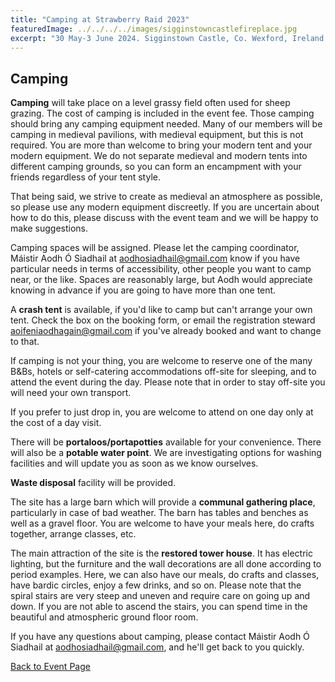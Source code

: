 ```yaml
---
title: "Camping at Strawberry Raid 2023"
featuredImage: ../../../../images/sigginstowncastlefireplace.jpg
excerpt: "30 May-3 June 2024. Sigginstown Castle, Co. Wexford, Ireland."
---
```


## Camping

**Camping** will take place on a level grassy field often used for sheep grazing. The cost of camping is included in the event fee. Those camping should bring any camping equipment needed. Many of our members will be camping in medieval pavilions, with medieval equipment, but this is not required. You are more than welcome to bring your modern tent and your modern equipment. We do not separate medieval and modern tents into different camping grounds, so you can form an encampment with your friends regardless of your tent style.

That being said, we strive to create as medieval an atmosphere as possible, so please use any modern equipment discreetly. If you are uncertain about how to do this, please discuss with the event team and we will be happy to make suggestions.  

Camping spaces will be assigned. Please let the camping coordinator, Máistir Aodh Ó Siadhail at <a href="mailto:aodhosiadhail@gmail.com">aodhosiadhail@gmail.com</a> know if you have particular needs in terms of accessibility, other people you want to camp near, or the like. Spaces are reasonably large, but Aodh would appreciate knowing in advance if you are going to have more than one tent.

A **crash tent** is available, if you'd like to camp but can't arrange your own tent. Check the box on the booking form, or email the registration steward <a href="mailto:aoifeniaodhagain@gmail.com">aoifeniaodhagain@gmail.com</a> if you've already booked and want to change to that.

If camping is not your thing, you are welcome to reserve one of the many B&Bs, hotels or self-catering accommodations off-site for sleeping, and to attend the event during the day. Please note that in order to stay off-site you will need your own transport. 

If you prefer to just drop in, you are welcome to attend on one day only at the cost of a day visit.

There will be **portaloos/portapotties** available for your convenience. There will also be a **potable water point**. We are investigating options for washing facilities and will update you as soon as we know ourselves. 

**Waste disposal** facility will be provided. 

The site has a large barn which will provide a **communal gathering place**, particularly in case of bad weather. The barn has tables and benches as well as a gravel floor. You are welcome to have your meals here, do crafts together, arrange classes, etc. 

The main attraction of the site is the **restored tower house**. It has electric lighting, but the furniture and the wall decorations are all done according to period examples. Here, we can also have our meals, do crafts and classes, have bardic circles, enjoy a few drinks, and so on. Please note that the spiral stairs are very steep and uneven and require care on going up and down. If you are not able to ascend the stairs, you can spend time in the beautiful and atmospheric ground floor room.

If you have any questions about camping, please contact Máistir Aodh Ó Siadhail at <a href="mailto:aodhosiadhail@gmail.com">aodhosiadhail@gmail.com</a>, and he'll get back to you quickly.

<a href="/events/2024/strawberry-raid-iii/">Back to Event Page</a>
